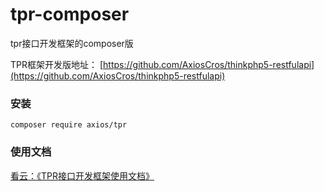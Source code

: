 # tpr-composer
tpr接口开发框架的composer版

TPR框架开发版地址： [https://github.com/AxiosCros/thinkphp5-restfulapi](https://github.com/AxiosCros/thinkphp5-restfulapi)

### 安装
``` shell
composer require axios/tpr
```

### 使用文档
[看云：《TPR接口开发框架使用文档》](http://www.kancloud.cn/axios/tpr)